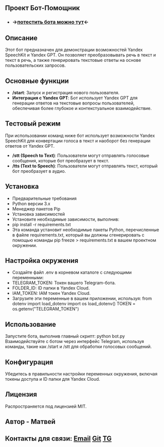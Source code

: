 ## Проект Бот-Помощник

- ### **->[потестить бота можно тут](https://t.me/jarvis_mv_bot)<-** 

## Описание
Этот бот предназначен для демонстрации возможностей Yandex SpeechKit и Yandex GPT. Он позволяет преобразовывать речь в текст и текст в речь, а также генерировать текстовые ответы на основе пользовательских запросов.

## Основные функции
- **/start**: Запуск и регистрация нового пользователя.
- **Интеграция с Yandex GPT**: Бот использует Yandex GPT для генерации ответов на текстовые вопросы пользователей, обеспечивая более глубокое и контекстуальное взаимодействие.

## Тестовый режим
При использовании команд ниже бот использует возможности Yandex SpeechKit для конвертации голоса в текст и наоборот без генерации ответов от Yandex GPT.
- **/stt (Speech to Text)**: Пользователи могут отправлять голосовые сообщения, которые бот преобразует в текст.
- **/tts (Text to Speech)**: Пользователи могут отправлять текст, который бот преобразует в аудио.


## Установка
- Предварительные требования
- Python версии 3.x
- Менеджер пакетов Pip
- Установка зависимостей
- Установите необходимые зависимости, выполнив:
- pip install -r requirements.txt
- Эта команда установит необходимые пакеты Python, перечисленные в файле requirements.txt,
который вы должны сгенерировать с помощью команды pip freeze > requirements.txt в вашем проектном окружении.


## Настройка окружения

- Создайте файл .env в корневом каталоге с следующими переменными:
- TELEGRAM_TOKEN: Токен вашего Telegram-бота.
- FOLDER_ID: ID папки в Yandex Cloud.
- IAM_TOKEN: IAM токен Yandex Cloud.
- Загрузите эти переменные в вашем приложении, используя:
from dotenv import load_dotenv import os load_dotenv() 
TOKEN = os.getenv("TELEGRAM_TOKEN")

## Использование
Запустите бота, выполнив главный скрипт:
python bot.py
Взаимодействуйте с ботом через интерфейс Telegram, используя команды, такие как /start и /stt для обработки голосовых сообщений.

## Конфигурация
Убедитесь в правильности настройки переменных окружения, включая токены доступа и ID папки для Yandex Cloud.

## Лицензия
Распространяется под лицензией MIT.

## Автор -   Матвей 
## Контакты для связи: [Email](mailto:mkonin5@gmail.com) [Git](https://github.com/MatveyOne) [TG](https://t.me/The_Bra1niac)
